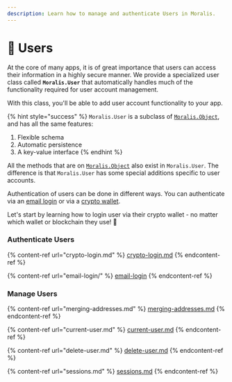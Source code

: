 ```yaml
---
description: Learn how to manage and authenticate Users in Moralis.
---
```


# 👥 Users

At the core of many apps, it is of great importance that users can access their information in a highly secure manner. We provide a specialized user class called **`Moralis.User`** that automatically handles much of the functionality required for user account management.

With this class, you'll be able to add user account functionality to your app.

{% hint style="success" %}
`Moralis.User` is a subclass of  [`Moralis.Object`](../database/objects.md), and has all the same features:

1. Flexible schema
2. Automatic persistence
3. A key-value interface
{% endhint %}

All the methods that are on [`Moralis.Object`](../database/objects.md) also exist in `Moralis.User`. The difference is that `Moralis.User` has some special additions specific to user accounts.

Authentication of users can be done in different ways. You can authenticate via an [email login](email-login/) or  via a [crypto wallet](crypto-login.md).

Let's start by learning how to login user via their crypto wallet - no matter which wallet or blockchain they use! 🤯

### Authenticate Users

{% content-ref url="crypto-login.md" %}
[crypto-login.md](crypto-login.md)
{% endcontent-ref %}

{% content-ref url="email-login/" %}
[email-login](email-login/)
{% endcontent-ref %}

### Manage Users

{% content-ref url="merging-addresses.md" %}
[merging-addresses.md](merging-addresses.md)
{% endcontent-ref %}

{% content-ref url="current-user.md" %}
[current-user.md](current-user.md)
{% endcontent-ref %}

{% content-ref url="delete-user.md" %}
[delete-user.md](delete-user.md)
{% endcontent-ref %}

{% content-ref url="sessions.md" %}
[sessions.md](sessions.md)
{% endcontent-ref %}
